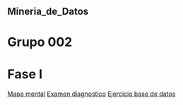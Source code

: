 ## Mineria_de_Datos
# Grupo 002


# Fase I
[Mapa mental](https://github.com/Gerardo0309/Mineria_de_Datos/blob/main/MapaMental_1_%7B1849522%7D.pdf)
[Examen diagnostico](https://github.com/Gerardo0309/Mineria_de_Datos/blob/main/Examen_1849522.pdf)
[Ejercicio base de datos](https://github.com/aadrieel/MineriaDeDatos/blob/main/Equipo_%23_EjercicioBaseDeDatos.pdf)
